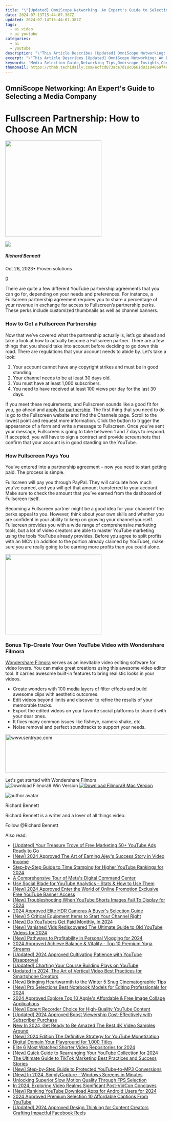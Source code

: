 ```yaml
---
title: "\"[Updated] OmniScope Networking  An Expert's Guide to Selecting a Media Company\""
date: 2024-07-13T15:44:07.387Z
updated: 2024-07-14T15:44:07.387Z
tags:
  - ai video
  - ai youtube
categories:
  - ai
  - youtube
description: "\"This Article Describes [Updated] OmniScope Networking: An Expert's Guide to Selecting a Media Company\""
excerpt: "\"This Article Describes [Updated] OmniScope Networking: An Expert's Guide to Selecting a Media Company\""
keywords: "Media Selection Guide,Networking Tips,Omniscope Insights,Connectivity Strategies,Media Partnerships,Company Network Choice,Communication Professionals"
thumbnail: https://thmb.techidaily.com/ecfcd073ace7d18c0661d93194869f4c69c9a93b7f7e0b0c3bf6cf212d7d6071.jpg
---
```


## OmniScope Networking: An Expert's Guide to Selecting a Media Company

# Fullscreen Partnership: How to Choose An MCN

<!-- affiliate ads begin -->
<a href="https://natural-cycles.sjv.io/c/5597632/2072199/17885" target="_top" id="2072199"><img src="//a.impactradius-go.com/display-ad/17885-2072199" border="0" alt="" width="300" height="300"/></a><img height="0" width="0" src="https://imp.pxf.io/i/5597632/2072199/17885" style="position:absolute;visibility:hidden;" border="0" />
<!-- affiliate ads end -->
![](https://images.wondershare.com/filmora/article-images/richard-bennett.jpg)

##### Richard Bennett

 Oct 26, 2023• Proven solutions

[0](#commentsBoxSeoTemplate)

There are quite a few different YouTube partnership agreements that you can go for, depending on your needs and preferences. For instance, a Fullscreen partnership agreement requires you to share a percentage of your revenue in exchange for access to Fullscreen’s partnership perks. These perks include customized thumbnails as well as channel banners.

### How to Get a Fullscreen Partnership

Now that we’ve covered what the partnership actually is, let’s go ahead and take a look at how to actually become a Fullscreen partner. There are a few things that you should take into account before deciding to go down this road. There are regulations that your account needs to abide by. Let’s take a look:

1. Your account cannot have any copyright strikes and must be in good standing.
2. Your channel needs to be at least 30 days old.
3. You must have at least 1,000 subscribers.
4. You need to have received at least 100 views per day for the last 30 days.

If you meet these requirements, and Fullscreen sounds like a good fit for you, go ahead and [apply for partnership](http://fullscreenmedia.co/apply/). The first thing that you need to do is go to the Fullscreen website and find the Channels page. Scroll to the lowest point and request more information. Click the button to trigger the appearance of a form and write a message to Fullscreen. Once you’ve sent your message, Fullscreen is going to take between 1 and 7 days to respond. If accepted, you will have to sign a contract and provide screenshots that confirm that your account is in good standing on the YouTube.

### How Fullscreen Pays You

You’ve entered into a partnership agreement – now you need to start getting paid. The process is simple.

Fullscreen will pay you through PayPal. They will calculate how much you’ve earned, and you will get that amount transferred to your account. Make sure to check the amount that you’ve earned from the dashboard of Fullscreen itself.

Becoming a Fullscreen partner might be a good idea for your channel if the perks appeal to you. However, think about your own skills and whether you are confident in your ability to keep on growing your channel yourself. Fullscreen provides you with a wide range of comprehensive marketing tools, but a lot of video creators are able to master YouTube marketing using the tools YouTube already provides. Before you agree to split profits with an MCN (in addition to the portion already claimed by YouTube), make sure you are really going to be earning more profits than you could alone.

<!-- affiliate ads begin -->
<a href="https://boody-eco-wear.pxf.io/c/5597632/1567905/13846" target="_top" id="1567905"><img src="//a.impactradius-go.com/display-ad/13846-1567905" border="0" alt="" width="300" height="250"/></a><img height="0" width="0" src="https://imp.pxf.io/i/5597632/1567905/13846" style="position:absolute;visibility:hidden;" border="0" />
<!-- affiliate ads end -->
### Bonus Tip-Create Your Own YouTube Video with Wondershare Filmora

[Wondershare Filmora](https://tools.techidaily.com/wondershare/filmora/download/) serves as an inevitable video editing software for video lovers. You can make great creations using this awesome video editor tool. It carries awesome built-in features to bring realistic looks in your videos.

* Create wonders with 100 media layers of filter effects and build awesome clips with aesthetic outcomes.
* Edit videos beyond limits and discover to refine the results of your memorable tracks.
* Export the edited videos on your favorite social platforms to share it with your dear ones.
* It fixes many common issues like fisheye, camera shake, etc.
* Noise removal and perfect soundtracks to support your needs.

<!-- affiliate ads begin -->
<a href="https://sentrypc.7eer.net/c/5597632/398457/3022" target="_top" id="398457"><img src="//a.impactradius-go.com/display-ad/3022-398457" border="0" alt="www.sentrypc.com" width="980" height="120"/></a><img height="0" width="0" src="https://sentrypc.7eer.net/i/5597632/398457/3022" style="position:absolute;visibility:hidden;" border="0" />
<!-- affiliate ads end -->
Let's get started with Wondershare Filmora ![![Download Filmora9 Win Version](https://images.wondershare.com/filmora/guide/download-btn-win.jpg) ](https://tools.techidaily.com/wondershare/filmora/download/) [![Download Filmora9 Mac Version](https://images.wondershare.com/filmora/guide/download-btn-mac.jpg) ](https://tools.techidaily.com/wondershare/filmora/download/)

![author avatar](https://images.wondershare.com/filmora/article-images/richard-bennett.jpg)

Richard Bennett

Richard Bennett is a writer and a lover of all things video.

Follow @Richard Bennett


<ins class="adsbygoogle"
     style="display:block"
     data-ad-format="autorelaxed"
     data-ad-client="ca-pub-7571918770474297"
     data-ad-slot="1223367746"></ins>



<ins class="adsbygoogle"
     style="display:block"
     data-ad-client="ca-pub-7571918770474297"
     data-ad-slot="8358498916"
     data-ad-format="auto"
     data-full-width-responsive="true"></ins>



<span class="atpl-alsoreadstyle">Also read:</span>
<div><ul>
<li><a href="https://youtube-lab.techidaily.com/76537589-updated-your-treasure-trove-of-free-marketing-50plus-youtube-ads-ready-to-go/"><u>[Updated] Your Treasure Trove of Free Marketing  50+ YouTube Ads Ready to Go</u></a></li>
<li><a href="https://youtube-lab.techidaily.com/024-approved-the-art-of-earning-ajeys-success-story-in-video-income/"><u>[New] 2024 Approved  The Art of Earning  Ajey's Success Story in Video Income</u></a></li>
<li><a href="https://youtube-lab.techidaily.com/by-step-guide-to-time-stamping-for-higher-youtube-rankings-for-2024/"><u>Step-by-Step Guide to Time Stamping for Higher YouTube Rankings for 2024</u></a></li>
<li><a href="https://facebook.techidaily.com/a-comprehensive-tour-of-metas-digital-command-center/"><u>A Comprehensive Tour of Meta's Digital Command Center</u></a></li>
<li><a href="https://youtube-lab.techidaily.com/ocial-blade-for-youtube-analytics-stats-and-how-to-use-them/"><u>Use Social Blade for YouTube Analytics - Stats & How to Use Them</u></a></li>
<li><a href="https://youtube-lab.techidaily.com/024-approved-enter-the-world-of-online-promotion-exclusive-free-youtube-banner-access/"><u>[New] 2024 Approved  Enter the World of Online Promotion  Exclusive Free YouTube Banner Access</u></a></li>
<li><a href="https://youtube-lab.techidaily.com/roubleshooting-when-youtube-shorts-images-fail-to-display-for-2024/"><u>[New] Troubleshooting  When YouTube Shorts Images Fail To Display for 2024</u></a></li>
<li><a href="https://vp-tips.techidaily.com/2024-approved-elite-hdr-cameras-a-buyers-selection-guide/"><u>2024 Approved  Elite HDR Cameras  A Buyer's Selection Guide</u></a></li>
<li><a href="https://youtube-lab.techidaily.com/-critical-equipment-items-to-start-your-channel-right/"><u>[New] 5 Critical Equipment Items to Start Your Channel Right</u></a></li>
<li><a href="https://youtube-lab.techidaily.com/o-youtubers-get-paid-monthly-in-2024/"><u>[New] Do YouTubers Get Paid Monthly, In 2024</u></a></li>
<li><a href="https://youtube-lab.techidaily.com/anished-vids-rediscovered-the-ultimate-guide-to-old-youtube-videos-for-2024/"><u>[New] Vanished Vids Rediscovered  The Ultimate Guide to Old YouTube Videos for 2024</u></a></li>
<li><a href="https://youtube-lab.techidaily.com/athways-to-profitability-in-personal-vlogging-for-2024/"><u>[New] Pathways to Profitability in Personal Vlogging for 2024</u></a></li>
<li><a href="https://youtube-lab.techidaily.com/approved-achieve-balance-and-vitality-top-10-premium-yoga-streams/"><u>2024 Approved  Achieve Balance & Vitality - Top 10 Premium Yoga Streams</u></a></li>
<li><a href="https://youtube-lab.techidaily.com/ed-2024-approved-cultivating-patience-with-youtube-disapproval/"><u>[Updated] 2024 Approved  Cultivating Patience with YouTube Disapproval</u></a></li>
<li><a href="https://youtube-clips.techidaily.com/updated-charting-your-course-building-plays-on-youtube/"><u>[Updated] Charting Your Course  Building Plays on YouTube</u></a></li>
<li><a href="https://video-content-creator.techidaily.com/updated-in-2024-the-art-of-vertical-video-best-practices-for-smartphone-creators/"><u>Updated In 2024, The Art of Vertical Video Best Practices for Smartphone Creators</u></a></li>
<li><a href="https://youtube-lab.techidaily.com/ringing-heartwarmth-to-the-winter-5-snug-cinematographic-tips/"><u>[New] Bringing Heartwarmth to the Winter  5 Snug Cinematographic Tips</u></a></li>
<li><a href="https://youtube-lab.techidaily.com/ro-selections-best-notebook-models-for-editing-professionals-for-2024/"><u>[New] Pro Selections  Best Notebook Models for Editing Professionals for 2024</u></a></li>
<li><a href="https://fox-links.techidaily.com/2024-approved-explore-top-10-apples-affordable-and-free-image-collage-applications/"><u>2024 Approved  Explore Top 10 Apple's Affordable & Free Image Collage Applications</u></a></li>
<li><a href="https://youtube-lab.techidaily.com/xpert-recorder-choice-for-high-quality-youtube-content/"><u>[New] Expert Recorder Choice for High-Quality YouTube Content</u></a></li>
<li><a href="https://youtube-lab.techidaily.com/ed-2024-approved-boost-viewership-cost-effectively-with-subscriber-purchase/"><u>[Updated] 2024 Approved  Boost Viewership Cost-Effectively with Subscriber Purchase</u></a></li>
<li><a href="https://smart-video-creator.techidaily.com/new-in-2024-get-ready-to-be-amazed-the-best-4k-video-samples-around/"><u>New In 2024, Get Ready to Be Amazed The Best 4K Video Samples Around</u></a></li>
<li><a href="https://youtube-lab.techidaily.com/024-edition-the-definitive-strategy-for-youtube-monetization/"><u>[New] 2024 Edition  The Definitive Strategy for YouTube Monetization</u></a></li>
<li><a href="https://youtube-lab.techidaily.com/al-domain-your-playground-for-1000-titles/"><u>Digital Domain  Your Playground for 1,000 Titles</u></a></li>
<li><a href="https://youtube-lab.techidaily.com/-6-most-watched-shorter-video-repositories-for-2024/"><u>Elite 6 Most Watched Shorter Video Repositories for 2024</u></a></li>
<li><a href="https://youtube-lab.techidaily.com/uick-guide-to-rearranging-your-youtube-collection-for-2024/"><u>[New] Quick Guide to Rearranging Your YouTube Collection for 2024</u></a></li>
<li><a href="https://tiktok-videos.techidaily.com/the-ultimate-guide-to-tiktok-marketing-best-practices-and-success-stories/"><u>The Ultimate Guide to TikTok Marketing  Best Practices and Success Stories</u></a></li>
<li><a href="https://youtube-lab.techidaily.com/tep-by-step-guide-to-protected-youtube-to-mp3-conversions/"><u>[New] Step-by-Step Guide to Protected YouTube-to-MP3 Conversions</u></a></li>
<li><a href="https://screen-mirroring-recording.techidaily.com/new-in-2024-simplycapture-windows-screens-in-minutes/"><u>[New] In 2024, SimplyCapture - Windows Screens in Minutes</u></a></li>
<li><a href="https://extra-information.techidaily.com/unlocking-superior-slow-motion-quality-through-fps-selection/"><u>Unlocking Superior Slow Motion Quality Through FPS Selection</u></a></li>
<li><a href="https://youtube-lab.techidaily.com/24-exploring-video-realms-significant-post-vidcon-conclaves/"><u>In 2024, Exploring Video Realms  Significant Post-VidCon Conclaves</u></a></li>
<li><a href="https://youtube-lab.techidaily.com/anking-youtube-download-apps-for-android-users-for-2024/"><u>[New] Ranking YouTube Download Apps for Android Users for 2024</u></a></li>
<li><a href="https://youtube-lab.techidaily.com/approved-premium-selection-10-affordable-captions-from-youtube/"><u>2024 Approved  Premium Selection  10 Affordable Captions From YouTube</u></a></li>
<li><a href="https://facebook-videos.techidaily.com/updated-2024-approved-design-thinking-for-content-creators-crafting-impactful-facebook-reels/"><u>[Updated] 2024 Approved  Design Thinking for Content Creators  Crafting Impactful Facebook Reels</u></a></li>
</ul></div>
